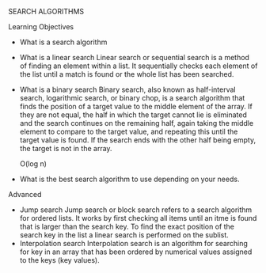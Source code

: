 SEARCH ALGORITHMS

Learning Objectives
- What is a search algorithm
- What is a linear search
	Linear search or sequential search is a method of finding an element within a list.
	It sequentially checks each element of the list until a match is found or the whole
	list has been searched.
- What is a binary search
	Binary search, also known as half-interval search, logarithmic search, or binary chop,
	is a search algorithm that finds the position of a target value to the middle element
	of the array.
	If they are not equal, the half in which the target cannot lie is eliminated and
	the search continues on the remaining half, again taking the middle element to
	compare to the target value, and repeating this until the target value is found.
	If the search ends with the other half being empty, the target is not in the array.

	O(log n)
- What is the best search algorithm to use depending on your needs.


Advanced
- Jump search
	Jump search or block search refers to a search algorithm for ordered lists.
	It works by first checking all items until an itme is found that is larger
	than the search key. To find the exact position of the search key in
	the list a linear search is performed on the sublist.
- Interpolation search
	Interpolation search is an algorithm for searching for key in an array
	that has been ordered by numerical values assigned to the keys (key values).
